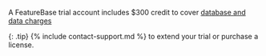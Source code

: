 A FeatureBase trial account includes $300 credit to cover [database and data charges](/docs/cloud/cloud-db/cloud-db-shape)

{: .tip}
{% include contact-support.md %} to extend your trial or purchase a license.
